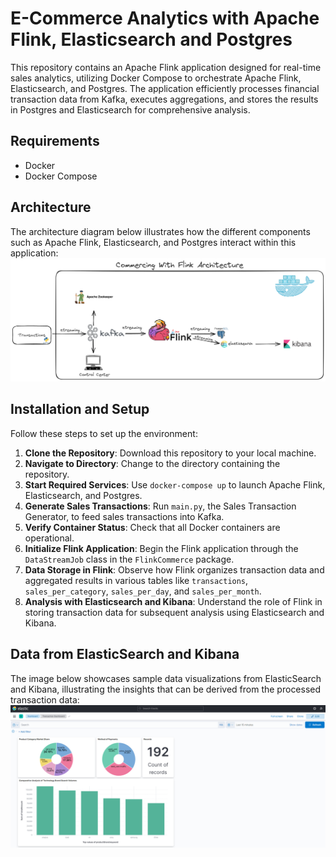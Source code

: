 # E-Commerce Analytics with Apache Flink, Elasticsearch and Postgres

This repository contains an Apache Flink application designed for real-time sales analytics, utilizing Docker Compose to orchestrate Apache Flink, Elasticsearch, and Postgres. 
The application efficiently processes financial transaction data from Kafka, executes aggregations, and stores the results in Postgres and Elasticsearch for comprehensive analysis.

## Requirements
- Docker
- Docker Compose

## Architecture
The architecture diagram below illustrates how the different components such as Apache Flink, Elasticsearch, and Postgres interact within this application:
![System Architecture.png](imgs/CommercingWithFlinkArchitecture.png)

## Installation and Setup
Follow these steps to set up the environment:
1. **Clone the Repository**: Download this repository to your local machine.
2. **Navigate to Directory**: Change to the directory containing the repository.
3. **Start Required Services**: Use `docker-compose up` to launch Apache Flink, Elasticsearch, and Postgres.
4. **Generate Sales Transactions**: Run `main.py`, the Sales Transaction Generator, to feed sales transactions into Kafka.
5. **Verify Container Status**: Check that all Docker containers are operational.
6. **Initialize Flink Application**: Begin the Flink application through the `DataStreamJob` class in the `FlinkCommerce` package.
7. **Data Storage in Flink**: Observe how Flink organizes transaction data and aggregated results in various tables like `transactions`, `sales_per_category`, `sales_per_day`, and `sales_per_month`.
8. **Analysis with Elasticsearch and Kibana**: Understand the role of Flink in storing transaction data for subsequent analysis using Elasticsearch and Kibana.

## Data from ElasticSearch and Kibana
The image below showcases sample data visualizations from ElasticSearch and Kibana, illustrating the insights that can be derived from the processed transaction data:
![data](imgs/esData.PNG)
